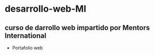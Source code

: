 # desarrollo-web-MI

## curso de darrollo web impartido por Mentors International

- Portafolio web
